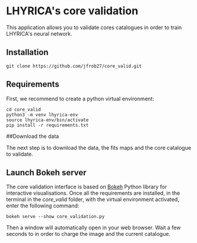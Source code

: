 # LHYRICA's core validation

This application allows you to validate cores catalogues in order to train LHYRICA's neural network.

## Installation

```
git clone https://github.com/jfrob27/core_valid.git
```

## Requirements

First, we recommend to create a python virtual environment:

```
cd core_valid
python3 -m venv lhyrica-env
source lhyrica-env/bin/activate
pip install -r requirements.txt
```

##Download the data

The next step is to download the data, the fits maps and the core catalogue to validate. 

## Launch Bokeh server

The core validation interface is based on [Bokeh](https://docs.bokeh.org/en/latest/index.html) Python library for interactive visualisations. Once all the requirements are installed, in the terminal in the *core_valid* folder, with the virtual environment activated, enter the following command:

```
bokeh serve --show core_validation.py
```

Then a window will automatically open in your web browser. Wait a few seconds to in order to charge the image and the current catalogue.